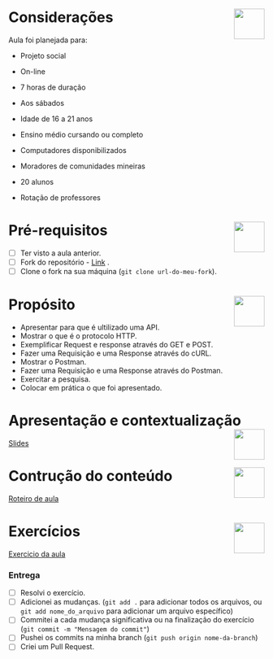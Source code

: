 # Considerações <img height="60em" align="right" src="https://img.icons8.com/?size=2x&id=-Es6TVTSyruJ&format=png"/>

Aula foi planejada para:
- Projeto social

- On-line

- 7 horas de duração

- Aos sábados

- Idade de 16 a 21 anos

- Ensino médio cursando ou completo

- Computadores disponibilizados

- Moradores de comunidades mineiras

- 20 alunos

- Rotação de professores

# Pré-requisitos <img height="60em" align="right" src="https://img.icons8.com/?size=512&id=114426&format=png"/>
- [ ] Ter visto a aula anterior.
- [ ] Fork do repositório - [Link](https://github.com/Dariellysantos/aula-proposta-educadevas) .
- [ ] Clone o fork na sua máquina (`git clone url-do-meu-fork`).

# Propósito <img height="60em" align="right" src="https://img.icons8.com/?size=512&id=102717&format=png"/>

- Apresentar para que é ultilizado uma API.
- Mostrar o que é o protocolo HTTP.
- Exemplificar Request e response através do GET e POST.
- Fazer uma Requisição e uma Response através do cURL.
- Mostrar o Postman.
- Fazer uma Requisição e uma Response através do Postman.
- Exercitar a pesquisa.
- Colocar em prática o que foi apresentado.

# Apresentação e contextualização <img height="60em" align="right" src="https://img.icons8.com/?size=512&id=36eqlXr87Aqe&format=png"/>

[Slides](aula-slides.pdf)

# Contrução do conteúdo <img height="60em" align="right" src="https://img.icons8.com/?size=512&id=114254&format=png"/>
[Roteiro de aula](plano-de-aula.md)

# Exercícios <img height="60em" align="right" src="https://img.icons8.com/?size=512&id=124063&format=png"/>
[Exercicio da aula](ATIVIDADE/atividade-em-sala.pdf)

### Entrega
- [ ] Resolvi o exercício.
- [ ] Adicionei as mudanças. (`git add .` para adicionar todos os arquivos, ou `git add nome_do_arquivo` para adicionar um arquivo específico)
- [ ] Commitei a cada mudança significativa ou na finalização do exercício (`git commit -m "Mensagem do commit"`)
- [ ] Pushei os commits na minha branch (`git push origin nome-da-branch`)
- [ ] Criei um Pull Request.
